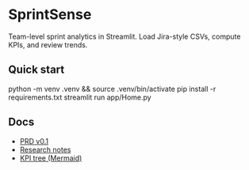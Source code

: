 # SprintSense
Team-level sprint analytics in Streamlit. Load Jira-style CSVs, compute KPIs, and review trends.

## Quick start
python -m venv .venv && source .venv/bin/activate
pip install -r requirements.txt
streamlit run app/Home.py

## Docs
- [PRD v0.1](/docs/PRD_v0.1.md)
- [Research notes](/docs/research_notes.md)
- [KPI tree (Mermaid)](/docs/kpi_tree.mmd)
